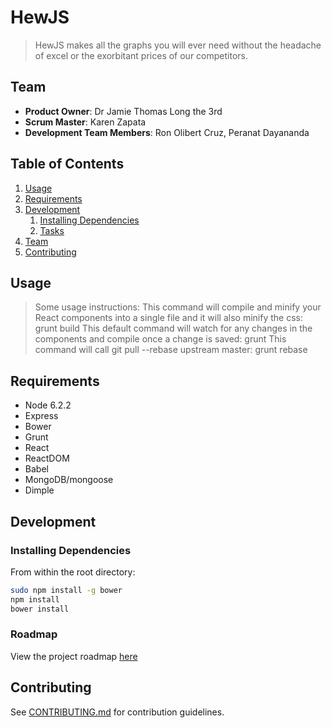 # HewJS

> HewJS makes all the graphs you will ever need without the headache of excel or the exorbitant prices of our competitors.

## Team

  - __Product Owner__: Dr Jamie Thomas Long the 3rd
  - __Scrum Master__: Karen Zapata
  - __Development Team Members__: Ron Olibert Cruz, Peranat Dayananda

## Table of Contents

1. [Usage](#Usage)
1. [Requirements](#requirements)
1. [Development](#development)
    1. [Installing Dependencies](#installing-dependencies)
    1. [Tasks](#tasks)
1. [Team](#team)
1. [Contributing](#contributing)

## Usage

> Some usage instructions:
> This command will compile and minify your React components into a single file and it will also
> minify the css:
> grunt build
> This default command will watch for any changes in the components and compile once a change is saved:
> grunt
> This command will call git pull --rebase upstream master:
> grunt rebase

## Requirements

- Node 6.2.2
- Express
- Bower
- Grunt
- React
- ReactDOM
- Babel
- MongoDB/mongoose
- Dimple

## Development

### Installing Dependencies

From within the root directory:

```sh
sudo npm install -g bower
npm install
bower install
```

### Roadmap

View the project roadmap [here](https://github.com/bulbasaur-HRR17/bulbasaur-HRR17/issues)


## Contributing

See [CONTRIBUTING.md](CONTRIBUTING.md) for contribution guidelines.